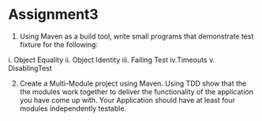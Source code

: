 # Assignment3
1. Using Maven as a build tool, write small programs that demonstrate test fixture for the following:

i. Object Equality
ii. Object Identity
iii. Failing Test
iv.Timeouts
v. DisablingTest

2. Create a Multi-Module project using Maven. Using TDD show that the the modules work together to deliver the functionality of the application you have come up with. Your Application should have at least four modules independently testable.
